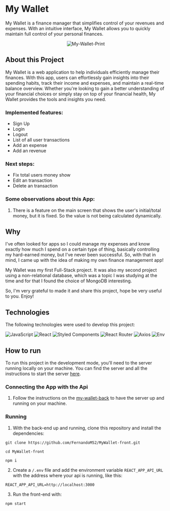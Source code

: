 # My Wallet

My Wallet is a finance manager that simplifies control of your revenues and expenses. With an intuitive interface, My Wallet allows you to quickly maintain full control of your personal finances.

<div style="backgroundcolor:black" align="center">
  
![My-Wallet-Print](https://github.com/FernandoM52/MyWallet-front/assets/81760656/1d403b29-7b2b-408e-8747-04136680f7ac)
</div>

## About this Project

My Wallet is a web application to help individuals efficiently manage their finances. With this app, users can effortlessly gain insights into their spending habits, track their income and expenses, and maintain a real-time balance overview. Whether you're looking to gain a better understanding of your financial choices or simply stay on top of your financial health, My Wallet provides the tools and insights you need.

<h3>Implemented features:</h3>

- Sign Up
- Login
- Logout
- List of all user transactions
- Add an expense
- Add an revenue

<h3>Next steps:</h3>

- Fix total users money show
- Edit an transaction
- Delete an transaction

<h3>Some observations about this App:</h3>

1. There is a feature on the main screen that shows the user's initial/total money, but it is fixed. So the value is not being calculated dynamically.

## Why

I've often looked for apps so I could manage my expenses and know exactly how much I spend on a certain type of thing, basically controlling my hard-earned money, but I've never been successful. So, with that in mind, I came up with the idea of ​​making my own finance management app!

My Wallet was my first Full-Stack project. It was also my second project using a non-relational database, which was a topic I was studying at the time and for that I found the choice of MongoDB interesting.

So, I'm very grateful to made it and share this project, hope be very useful to you. Enjoy! 

## Technologies

The following technologies were used to develop this project:

<div>
  
  ![JavaScript](https://img.shields.io/badge/javascript-%23323330.svg?style=for-the-badge&logo=javascript&logoColor=%23F7DF1E)
  ![React](https://img.shields.io/badge/react-%2320232a.svg?style=for-the-badge&logo=react&logoColor=%2361DAFB)
  ![Styled Components](https://img.shields.io/badge/styled--components-DB7093?style=for-the-badge&logo=styled-components&logoColor=white)
  ![React Router](https://img.shields.io/badge/React%20Router-CA4245.svg?style=for-the-badge&logo=React-Router&logoColor=white)
  ![Axios](https://img.shields.io/badge/Axios-5A29E4.svg?style=for-the-badge&logo=Axios&logoColor=white)
  ![Env](https://img.shields.io/badge/.ENV-ECD53F.svg?style=for-the-badge&logo=dotenv&logoColor=black)
</div>


## How to run

To run this project in the development mode, you'll need to the server running locally on your machine. You can find the server and all the instructions to start the server <a href="https://github.com/FernandoM52/MyWallet-back" target="_blank">here<a/>.

<h3>Connecting the App with the Api</h3>

1. Follow the instructions on the <a href="https://github.com/FernandoM52/MyWallet-back" target="_blank">my-wallet-back</a> to have the server up and running on your machine.

<h3>Running</h3>

1. With the back-end up and running, clone this repository and install the dependencies:

```
git clone https://github.com/FernandoM52/MyWallet-front.git

cd MyWallet-front

npm i
```

2. Create a `/.env` file and add the environment variable `REACT_APP_API_URL` with the address where your api is running, like this:

```
REACT_APP_API_URL=http://localhost:3000
```

3. Run the front-end with:

```
npm start
```
